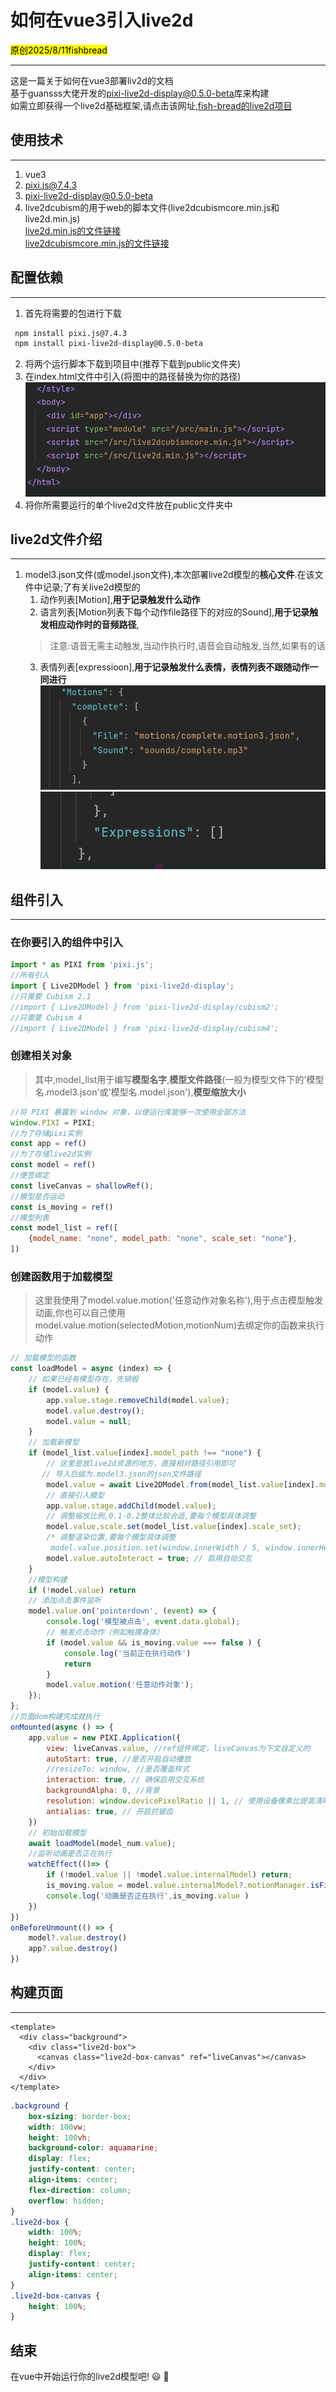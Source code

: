 # 如何在vue3引入live2d

<mark>原创</mark><mark>2025/8/11</mark><mark>fishbread</mark>

---
这是一篇关于如何在vue3部署liv2d的文档  
基于guansss大佬开发的[pixi-live2d-display@0.5.0-beta](https://github.com/guansss/pixi-live2d-display)库来构建  
如需立即获得一个live2d基础框架,请点击该网址,[fish-bread的live2d项目](https://github.com/fish-bread/vue-live2d)

## 使用技术  
---
1. vue3
2. [pixi.js@7.4.3](https://pixijs.com/7.x/guides)
3. [pixi-live2d-display@0.5.0-beta](https://github.com/guansss/pixi-live2d-display)
4. live2dcubism的用于web的脚本文件(live2dcubismcore.min.js和live2d.min.js)  
[live2d.min.js的文件链接](https://github.com/fish-bread/vue-live2d/blob/main/src/live2d.min.js)  
[live2dcubismcore.min.js的文件链接](https://github.com/fish-bread/vue-live2d/blob/main/src/live2dcubismcore.min.js)

## 配置依赖
---
1. 首先将需要的包进行下载  
```bash
 npm install pixi.js@7.4.3
 npm install pixi-live2d-display@0.5.0-beta
```
2. 将两个运行脚本下载到项目中(推荐下载到public文件夹)  
3. 在index.html文件中引入(将图中的路径替换为你的路径)
![index.html配置图片](/markdown_img/vue/vue_live2d_index.png 'index.html配置图片')
4. 将你所需要运行的单个live2d文件放在public文件夹中

## live2d文件介绍
---
1. model3.json文件(或model.json文件),本次部署live2d模型的**核心文件**.在该文件中记录;了有关live2d模型的  
   1. 动作列表[Motion],**用于记录触发什么动作**
   2. 语言列表[Motion列表下每个动作file路径下的对应的Sound],**用于记录触发相应动作时的音频路径**,
   > 注意:语音无需主动触发,当动作执行时,语音会自动触发,当然,如果有的话
   3. 表情列表[expressioon],**用于记录触发什么表情，表情列表不跟随动作一同进行**
   ![motion图片](/markdown_img/vue/motion.png 'motion图片')
   ![express图片](/markdown_img/vue/express.png 'express图片')
## 组件引入
---
### 在你要引入的组件中引入
```javascript
import * as PIXI from 'pixi.js';
//所有引入
import { Live2DModel } from 'pixi-live2d-display';
//只需要 Cubism 2.1
//import { Live2DModel } from 'pixi-live2d-display/cubism2';
//只需要 Cubism 4
//import { Live2DModel } from 'pixi-live2d-display/cubism4';

```

### 创建相关对象
> 其中,model_list用于编写**模型名字**,**模型文件路径**(一般为模型文件下的'模型名.model3.json'或'模型名.model.json'),**模型缩放大小**
```javascript
//将 PIXI 暴露到 window 对象，以便运行库能够一次使用全部方法
window.PIXI = PIXI;
//为了存储pixi实例
const app = ref()
//为了存储live2d实例
const model = ref()
//便签绑定
const liveCanvas = shallowRef();
//模型是否运动
const is_moving = ref()
//模型列表
const model_list = ref([
    {model_name: "none", model_path: "none", scale_set: "none"},
])
```
### 创建函数用于加载模型
> 这里我使用了model.value.motion('任意动作对象名称'),用于点击模型触发动画,你也可以自己使用model.value.motion(selectedMotion,motionNum)去绑定你的函数来执行动作
```javascript
// 加载模型的函数
const loadModel = async (index) => {
    // 如果已经有模型存在，先销毁
    if (model.value) {
        app.value.stage.removeChild(model.value);
        model.value.destroy();
        model.value = null;
    }
    // 加载新模型
    if (model_list.value[index].model_path !== "none") {
        // 这里是放live2d资源的地方，直接相对路径引用即可
       // 导入后缀为.model3.json的json文件路径
        model.value = await Live2DModel.from(model_list.value[index].model_path); 
        // 直接引入模型
        app.value.stage.addChild(model.value);
        // 调整缩放比例,0.1-0.2整体比较合适,要每个模型具体调整
        model.value.scale.set(model_list.value[index].scale_set); 
        /* 调整渲染位置,要每个模型具体调整
         model.value.position.set(window.innerWidth / 5, window.innerHeight / 60); */
        model.value.autoInteract = true; // 启用自动交互
    }
    //模型构建
    if (!model.value) return
    // 添加点击事件监听
    model.value.on('pointerdown', (event) => {
        console.log('模型被点击', event.data.global);
        // 触发点击动作（例如触摸身体）
        if (model.value && is_moving.value === false ) {
            console.log('当前正在执行动作')
            return
        }
        model.value.motion('任意动作对象');
    });
};
//页面dom构建完成就执行
onMounted(async () => {
    app.value = new PIXI.Application({
        view: liveCanvas.value, //ref组件绑定，liveCanvas为下文自定义的
        autoStart: true, //是否开启自动播放
        //resizeTo: window, //是否覆盖样式
        interaction: true, // 确保启用交互系统
        backgroundAlpha: 0, //背景
        resolution: window.devicePixelRatio || 1, // 使用设备像素比提高清晰度
        antialias: true, // 开启抗锯齿
    })
    // 初始加载模型
    await loadModel(model_num.value);
    //监听动画是否正在执行
    watchEffect(()=> {
        if (!model.value || !model.value.internalModel) return;
        is_moving.value = model.value.internalModel?.motionManager.isFinished()
        console.log('动画是否正在执行',is_moving.value )
    })
})
onBeforeUnmount(() => {
    model?.value.destroy()
    app?.value.destroy()
})
```
## 构建页面
---
```vue
<template>
  <div class="background">
    <div class="live2d-box">
      <canvas class="live2d-box-canvas" ref="liveCanvas"></canvas>
    </div>
  </div>
</template>
```

```css
.background {
    box-sizing: border-box;
    width: 100vw;
    height: 100vh;
    background-color: aquamarine;
    display: flex;
    justify-content: center;
    align-items: center;
    flex-direction: column;
    overflow: hidden;
}
.live2d-box {
    width: 100%;
    height: 100%;
    display: flex;
    justify-content: center;
    align-items: center;
}
.live2d-box-canvas {
    height: 100%;
}
```
## 结束
在vue中开始运行你的live2d模型吧! :smiley: 🎉

